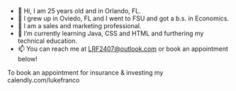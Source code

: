 - 👋 Hi, I am 25 years old and in Orlando, FL. 
- 👀 I grew up in Oviedo, FL and I went to FSU and got a b.s. in Economics. 
- 🌱 I am a sales and marketing professional. 
- 💞️ I’m currently learning Java, CSS and HTML and furthering my technical education. 
- 📫 You can reach me at LRF2407@outlook.com or book an appointment below!

To book an appointment for insurance & investing my calendly.com/lukefranco

<!---
LukeFranco/LukeFranco is a ✨ special ✨ repository because its `README.md` (this file) appears on your GitHub profile.
You can click the Preview link to take a look at your changes.
--->
